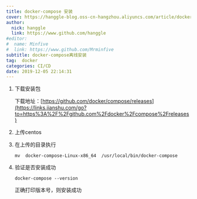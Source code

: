 ```yaml
---
title: docker-compose 安装
cover: https://hanggle-blog.oss-cn-hangzhou.aliyuncs.com/article/docker-compose.png
author: 
  nick: hanggle
  link: https://www.github.com/hanggle
#editor:
#  name: Minfive
#  link: https://www.github.com/Mrminfive
subtitle: docker-compose离线安装
tag:  docker
categories: CI/CD
date: 2019-12-05 22:14:31
---
```



1. 下载安装包

   下载地址：[https://github.com/docker/compose/releases](https://links.jianshu.com/go?to=https%3A%2F%2Fgithub.com%2Fdocker%2Fcompose%2Freleases)

2. 上传centos

3. 在上传的目录执行

   ```shell
   mv  docker-compose-Linux-x86_64  /usr/local/bin/docker-compose
   ```

4. 验证是否安装成功

   ```shell
   docker-compose --version
   ```

   正确打印版本号，则安装成功